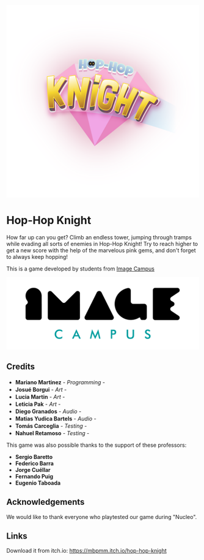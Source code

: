<p align="center">
<img src="logo.png" alt="Hop-Hop Knight"/>
</p>

# Hop-Hop Knight

How far up can you get? Climb an endless tower, jumping through tramps while evading all sorts of enemies in Hop-Hop Knight! Try to reach higher to get a new score with the help of the marvelous pink gems, and don't forget to always keep hopping!

This is a game developed by students from <a href="https://www.imagecampus.edu.ar/">Image Campus</a>

<p align="center">
  <a href="https://www.imagecampus.edu.ar/">
    <img src="logo-image-campus.png" alt="Image Campus"/>
  </a> 
</p>


## Credits

- **Mariano Martinez** - *Programming* - <a href="https://www.linkedin.com/in/mariano-martinez-mbpmm/"><img height="16" width="16" src="https://unpkg.com/simple-icons@latest/icons/linkedin.svg" /></a> <a href="https://mbpmm.itch.io/"><img height="16" width="16" src="https://static.itch.io/images/itchio-textless-black.svg" /></a> <a href="https://github.com/mbpmm"><img height="16" width="16" src="https://unpkg.com/simple-icons@latest/icons/github.svg" /></a>
- **Josué Borgui** - *Art* - <a href="https://www.artstation.com/josueborghi"><img height="16" width="16" src="https://unpkg.com/simple-icons@latest/icons/artstation.svg" /></a>
- **Lucia Martin** - *Art* - <a href="https://www.behance.net/vandellion"><img height="16" width="16" src="https://unpkg.com/simple-icons@latest/icons/behance.svg" /></a> <a href="https://www.artstation.com/vandellion"><img height="16" width="16" src="https://unpkg.com/simple-icons@latest/icons/artstation.svg" /></a>
- **Leticia Pak** - *Art* - <a href="https://www.instagram.com/ziedrak/"><img height="16" width="16" src="https://unpkg.com/simple-icons@latest/icons/instagram.svg" /></a> <a href="https://www.artstation.com/ziedrak"><img height="16" width="16" src="https://unpkg.com/simple-icons@latest/icons/artstation.svg" /></a>
- **Diego Granados** - *Audio* - <a href="https://www.linkedin.com/in/diegogranados/"><img height="16" width="16" src="https://unpkg.com/simple-icons@latest/icons/linkedin.svg" /></a> 
- **Matias Yudica Bartels** - *Audio* - <a href="https://www.linkedin.com/in/matias-yudica-bartels"><img height="16" width="16" src="https://unpkg.com/simple-icons@latest/icons/linkedin.svg" /></a> <a href="https://twitter.com/matiasyudica"><img height="16" width="16" src="https://unpkg.com/simple-icons@latest/icons/twitter.svg" /></a>
- **Tomás Carceglia** - *Testing* - <a href="https://twitter.com/KryEdge"><img height="16" width="16" src="https://unpkg.com/simple-icons@latest/icons/twitter.svg" /></a> <a href="https://github.com/KryEdge"><img height="16" width="16" src="https://unpkg.com/simple-icons@latest/icons/github.svg" /></a> <a href="https://kryedge.itch.io/"><img height="16" width="16" src="https://static.itch.io/images/itchio-textless-black.svg" /></a>
- **Nahuel Retamoso** - *Testing* - <a href="https://www.linkedin.com/in/nahuel-retamoso-8a468b10b"><img height="16" width="16" src="https://unpkg.com/simple-icons@latest/icons/linkedin.svg" /></a> <a href="https://github.com/Tumijiu"><img height="16" width="16" src="https://unpkg.com/simple-icons@latest/icons/github.svg" /></a> 


This game was also possible thanks to the support of these professors:

- **Sergio Baretto**
- **Federico Barra**
- **Jorge Cuéllar**
- **Fernando Puig**
- **Eugenio Taboada**


## Acknowledgements

We would like to thank everyone who playtested our game during "Nucleo".


## Links

Download it from itch.io: https://mbpmm.itch.io/hop-hop-knight
